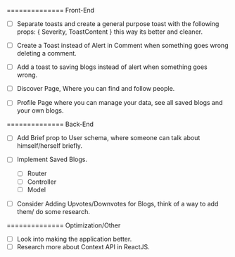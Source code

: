 ============== Front-End

- [ ] Separate toasts and create a general purpose toast with the following props: { Severity, ToastContent }
      this way its better and cleaner.
- [ ] Create a Toast instead of Alert in Comment when something goes wrong deleting a comment.
- [ ] Add a toast to saving blogs instead of alert when something goes wrong.

- [ ] Discover Page, Where you can find and follow people.
- [ ] Profile Page where you can manage your data, see all saved blogs and your own blogs.

============== Back-End

- [ ] Add Brief prop to User schema, where someone can talk about himself/herself briefly.

- [ ] Implement Saved Blogs.

  - [ ] Router
  - [ ] Controller
  - [ ] Model

- [ ] Consider Adding Upvotes/Downvotes for Blogs, think of a way to add them/ do some research.

============== Optimization/Other

- [ ] Look into making the application better.
- [ ] Research more about Context API in ReactJS.
